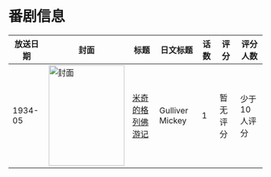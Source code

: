 # 番剧信息

|放送日期|封面|标题|日文标题|话数|评分|评分人数|
|---|---|---|---|---|---|---|
|1934-05|<img src="//lain.bgm.tv/pic/cover/c/96/0b/133782_sht28.jpg" alt="封面" style="width:150px;height:200px;object-fit:cover;">|[米奇的格列佛游记](https://bangumi.tv/subject/133782)|Gulliver Mickey|1|暂无评分|少于10人评分|
